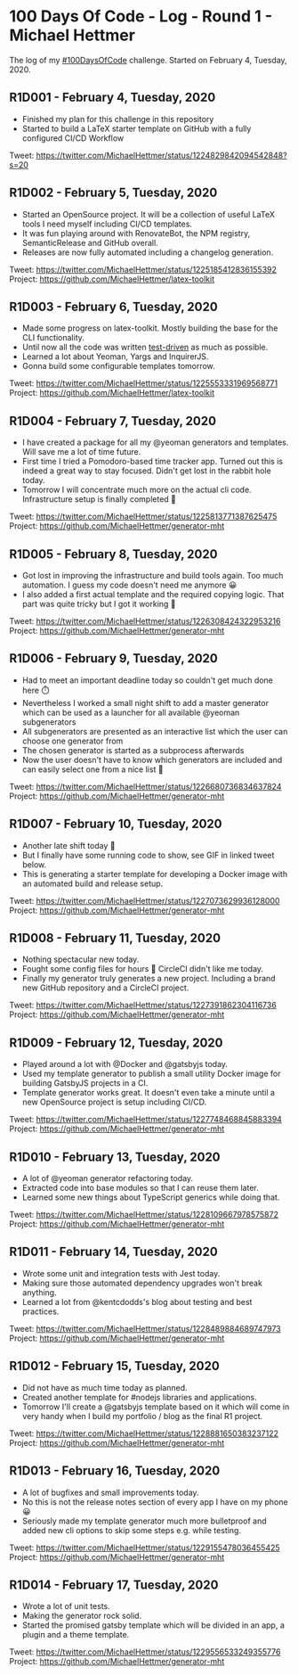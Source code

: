 # 100 Days Of Code - Log - Round 1 - Michael Hettmer

The log of my [#100DaysOfCode](https://twitter.com/search?q=%23100DaysOfCode) challenge. Started on February 4, Tuesday, 2020.

## R1D001 - February 4, Tuesday, 2020

- Finished my plan for this challenge in this repository
- Started to build a LaTeX starter template on GitHub with a fully configured CI/CD Workflow

Tweet: https://twitter.com/MichaelHettmer/status/1224829842094542848?s=20

## R1D002 - February 5, Tuesday, 2020

- Started an OpenSource project. It will be a collection of useful LaTeX tools I need myself including CI/CD templates. 
- It was fun playing around with RenovateBot, the NPM registry, SemanticRelease and GitHub overall.
- Releases are now fully automated including a changelog generation.


Tweet: https://twitter.com/MichaelHettmer/status/1225185412836155392
Project: https://github.com/MichaelHettmer/latex-toolkit

## R1D003 - February 6, Tuesday, 2020

- Made some progress on latex-toolkit. Mostly building the base for the CLI functionality.
- Until now all the code was written [test-driven](https://en.wikipedia.org/wiki/Test-driven_development) as much as possible.
- Learned a lot about Yeoman, Yargs and InquirerJS.
- Gonna build some configurable templates tomorrow.


Tweet: https://twitter.com/MichaelHettmer/status/1225553331969568771<br/>
Project: https://github.com/MichaelHettmer/latex-toolkit

## R1D004 - February 7, Tuesday, 2020

- I have created a package for all my @yeoman generators and templates. Will save me a lot of time future.
- First time I tried a Pomodoro-based time tracker app. Turned out this is indeed a great way to stay focused. Didn't get lost in the rabbit hole today.
- Tomorrow I will concentrate much more on the actual cli code. Infrastructure setup is finally completed 🤖

Tweet: https://twitter.com/MichaelHettmer/status/1225813771387625475<br/>
Project: https://github.com/MichaelHettmer/generator-mht

## R1D005 - February 8, Tuesday, 2020

- Got lost in improving the infrastructure and build tools again. Too much automation. I guess my code doesn't need me anymore 😀
- I also added a first actual template and the required copying logic. That part was quite tricky but I got it working 🎉

Tweet: https://twitter.com/MichaelHettmer/status/1226308424322953216<br/>
Project: https://github.com/MichaelHettmer/generator-mht

## R1D006 - February 9, Tuesday, 2020

- Had to meet an important deadline today so couldn't get much done here ⏱️
- Nevertheless I worked a small night shift to add a master generator which can be used as a launcher for all available @yeoman subgenerators
- All subgenerators are presented as an interactive list which the user can choose one generator from
- The chosen generator is started as a subprocess afterwards
- Now the user doesn't have to know which generators are included and can easily select one from a nice list 🧒

Tweet: https://twitter.com/MichaelHettmer/status/1226680736834637824<br/>
Project: https://github.com/MichaelHettmer/generator-mht

## R1D007 - February 10, Tuesday, 2020

- Another late shift today 🌙
- But I finally have some running code to show, see GIF in linked tweet below.
- This is generating a starter template for developing a Docker image with an automated build and release setup.

Tweet: https://twitter.com/MichaelHettmer/status/1227073629936128000<br/>
Project: https://github.com/MichaelHettmer/generator-mht

## R1D008 - February 11, Tuesday, 2020

- Nothing spectacular new today.
- Fought some config files for hours 👿 CircleCI didn't like me today.
- Finally my generator truly generates a new project. Including a brand new GitHub repository and a CircleCI project.

Tweet: https://twitter.com/MichaelHettmer/status/1227391862304116736<br/>
Project: https://github.com/MichaelHettmer/generator-mht

## R1D009 - February 12, Tuesday, 2020

- Played around a lot with @Docker and @gatsbyjs today.
- Used my template generator to publish a small utility Docker image for building GatsbyJS projects in a CI.
- Template generator works great. It doesn't even take a minute until a new OpenSource project is setup including CI/CD.

Tweet: https://twitter.com/MichaelHettmer/status/1227748468845883394<br/>
Project: https://github.com/MichaelHettmer/generator-mht

## R1D010 - February 13, Tuesday, 2020

- A lot of @yeoman generator refactoring today.
- Extracted code into base modules so that I can reuse them later.
- Learned some new things about TypeScript generics while doing that.

Tweet: https://twitter.com/MichaelHettmer/status/1228109667978575872<br/>
Project: https://github.com/MichaelHettmer/generator-mht

## R1D011 - February 14, Tuesday, 2020

- Wrote some unit and integration tests with Jest today.
- Making sure those automated dependency upgrades won't break anything.
- Learned a lot from @kentcdodds's blog about testing and best practices.

Tweet: https://twitter.com/MichaelHettmer/status/1228489884689747973<br/>
Project: https://github.com/MichaelHettmer/generator-mht

## R1D012 - February 15, Tuesday, 2020

- Did not have as much time today as planned.
- Created another template for #nodejs libraries and applications.
- Tomorrow I'll create a @gatsbyjs template based on it which will come in very handy when I build my portfolio / blog as the final R1 project.

Tweet: https://twitter.com/MichaelHettmer/status/1228881650383237122<br/>
Project: https://github.com/MichaelHettmer/generator-mht

## R1D013 - February 16, Tuesday, 2020

- A lot of bugfixes and small improvements today.
- No this is not the release notes section of every app I have on my phone 😀
- Seriously made my template generator much more bulletproof and added new cli options to skip some steps e.g. while testing.

Tweet: https://twitter.com/MichaelHettmer/status/1229155478036455425<br/>
Project: https://github.com/MichaelHettmer/generator-mht

## R1D014 - February 17, Tuesday, 2020

- Wrote a lot of unit tests.
- Making the generator rock solid.
- Started the promised gatsby template which will be divided in an app, a plugin and a theme template.

Tweet: https://twitter.com/MichaelHettmer/status/1229556533249355776<br/>
Project: https://github.com/MichaelHettmer/generator-mht